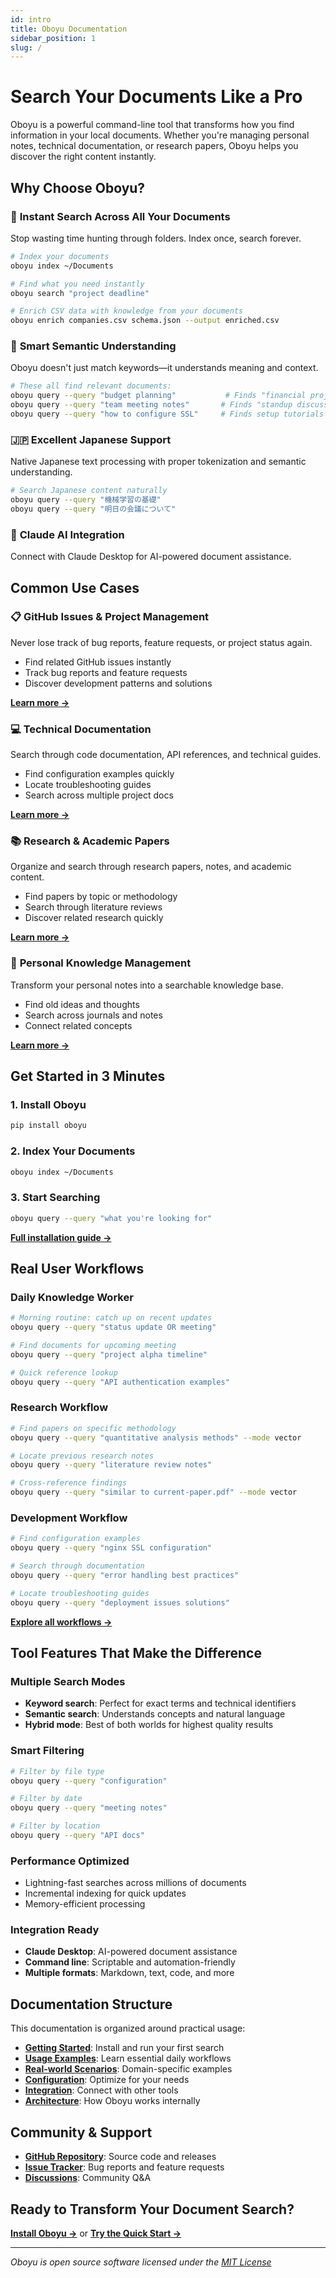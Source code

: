 ```yaml
---
id: intro
title: Oboyu Documentation
sidebar_position: 1
slug: /
---
```


# Search Your Documents Like a Pro

Oboyu is a powerful command-line tool that transforms how you find information in your local documents. Whether you're managing personal notes, technical documentation, or research papers, Oboyu helps you discover the right content instantly.

## Why Choose Oboyu?

### 🚀 **Instant Search Across All Your Documents**
Stop wasting time hunting through folders. Index once, search forever.

```bash
# Index your documents
oboyu index ~/Documents

# Find what you need instantly  
oboyu search "project deadline"

# Enrich CSV data with knowledge from your documents
oboyu enrich companies.csv schema.json --output enriched.csv
```

### 🧠 **Smart Semantic Understanding**
Oboyu doesn't just match keywords—it understands meaning and context.

```bash
# These all find relevant documents:
oboyu query --query "budget planning"           # Finds "financial projections"
oboyu query --query "team meeting notes"       # Finds "standup discussions"
oboyu query --query "how to configure SSL"     # Finds setup tutorials
```

### 🇯🇵 **Excellent Japanese Support**
Native Japanese text processing with proper tokenization and semantic understanding.

```bash
# Search Japanese content naturally
oboyu query --query "機械学習の基礎"
oboyu query --query "明日の会議について"
```

### 🤖 **Claude AI Integration**
Connect with Claude Desktop for AI-powered document assistance.

## Common Use Cases

### 📋 **GitHub Issues & Project Management**
Never lose track of bug reports, feature requests, or project status again.

- Find related GitHub issues instantly
- Track bug reports and feature requests
- Discover development patterns and solutions

[**Learn more →**](use-cases/github-issues-search)

### 💻 **Technical Documentation**
Search through code documentation, API references, and technical guides.

- Find configuration examples quickly
- Locate troubleshooting guides
- Search across multiple project docs

[**Learn more →**](use-cases/technical-docs)

### 📚 **Research & Academic Papers**
Organize and search through research papers, notes, and academic content.

- Find papers by topic or methodology
- Search through literature reviews
- Discover related research quickly

[**Learn more →**](use-cases/research-papers)

### 📝 **Personal Knowledge Management**
Transform your personal notes into a searchable knowledge base.

- Find old ideas and thoughts
- Search across journals and notes
- Connect related concepts

[**Learn more →**](use-cases/personal-notes)

## Get Started in 3 Minutes

### 1. Install Oboyu
```bash
pip install oboyu
```

### 2. Index Your Documents
```bash
oboyu index ~/Documents
```

### 3. Start Searching
```bash
oboyu query --query "what you're looking for"
```

[**Full installation guide →**](getting-started/installation)

## Real User Workflows

### Daily Knowledge Worker
```bash
# Morning routine: catch up on recent updates
oboyu query --query "status update OR meeting"

# Find documents for upcoming meeting
oboyu query --query "project alpha timeline"

# Quick reference lookup
oboyu query --query "API authentication examples"
```

### Research Workflow
```bash
# Find papers on specific methodology
oboyu query --query "quantitative analysis methods" --mode vector

# Locate previous research notes
oboyu query --query "literature review notes"

# Cross-reference findings
oboyu query --query "similar to current-paper.pdf" --mode vector
```

### Development Workflow
```bash
# Find configuration examples
oboyu query --query "nginx SSL configuration"

# Search through documentation
oboyu query --query "error handling best practices"

# Locate troubleshooting guides
oboyu query --query "deployment issues solutions"
```

[**Explore all workflows →**](basic-usage/basic-workflow)

## Tool Features That Make the Difference

### Multiple Search Modes
- **Keyword search**: Perfect for exact terms and technical identifiers
- **Semantic search**: Understands concepts and natural language
- **Hybrid mode**: Best of both worlds for highest quality results

### Smart Filtering
```bash
# Filter by file type
oboyu query --query "configuration"

# Filter by date
oboyu query --query "meeting notes"

# Filter by location
oboyu query --query "API docs"
```

### Performance Optimized
- Lightning-fast searches across millions of documents
- Incremental indexing for quick updates
- Memory-efficient processing

### Integration Ready
- **Claude Desktop**: AI-powered document assistance
- **Command line**: Scriptable and automation-friendly
- **Multiple formats**: Markdown, text, code, and more

## Documentation Structure

This documentation is organized around practical usage:

- **[Getting Started](getting-started/installation)**: Install and run your first search
- **[Usage Examples](basic-usage/basic-workflow)**: Learn essential daily workflows  
- **[Real-world Scenarios](use-cases/technical-docs)**: Domain-specific examples
- **[Configuration](reference/configuration)**: Optimize for your needs
- **[Integration](integration-automation/mcp-integration)**: Connect with other tools
- **[Architecture](for-developers/architecture-intro)**: How Oboyu works internally

## Community & Support

- **[GitHub Repository](https://github.com/sonesuke/oboyu)**: Source code and releases
- **[Issue Tracker](https://github.com/sonesuke/oboyu/issues)**: Bug reports and feature requests
- **[Discussions](https://github.com/sonesuke/oboyu/discussions)**: Community Q&A

## Ready to Transform Your Document Search?

[**Install Oboyu →**](getting-started/installation) or [**Try the Quick Start →**](getting-started/first-index)

---

*Oboyu is open source software licensed under the [MIT License](https://github.com/sonesuke/oboyu/blob/main/LICENSE.md)*